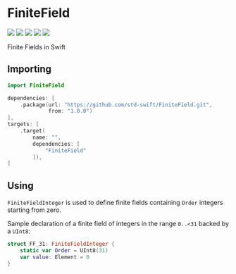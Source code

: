 # FiniteField

[![](https://img.shields.io/badge/Swift-5.0-orange.svg)][1]
[![](https://img.shields.io/badge/os-macOS%20|%20Linux-lightgray.svg)][1]
[![](https://travis-ci.com/std-swift/FiniteField.svg?branch=master)][2]
[![](https://codecov.io/gh/std-swift/FiniteField/branch/master/graph/badge.svg)][3]
[![](https://codebeat.co/badges/67405c92-663f-4b6f-8b4e-6889fac07b53)]()

[1]: https://swift.org/download/#releases
[2]: https://travis-ci.com/std-swift/FiniteField
[3]: https://codecov.io/gh/std-swift/FiniteField
[4]: https://codebeat.co/projects/github-com-std-swift-finitefield-master

Finite Fields in Swift

## Importing

```Swift
import FiniteField
```

```Swift
dependencies: [
	.package(url: "https://github.com/std-swift/FiniteField.git",
	         from: "1.0.0")
],
targets: [
	.target(
		name: "",
		dependencies: [
			"FiniteField"
		]),
]
```

## Using

`FiniteFieldInteger` is used to define finite fields containing `Order` integers starting from zero.

Sample declaration of a finite field of integers in the range `0..<31` backed by a `UInt8`:

```Swift
struct FF_31: FiniteFieldInteger {
	static var Order = UInt8(31)
	var value: Element = 0
}
```
